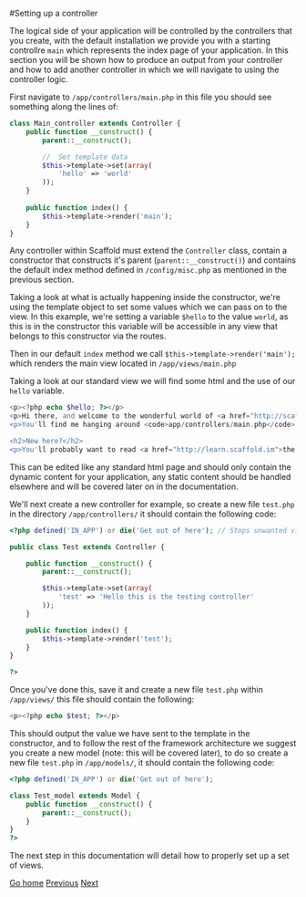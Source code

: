 #Setting up a controller

The logical side of your application will be controlled by the controllers that you create, with the default installation we provide you with a starting controllre ```main``` which represents the index page of your application. In this section you will be shown how to produce an output from your controller and how to add another controller in which we will navigate to using the controller logic.

First navigate to ```/app/controllers/main.php``` in this file you should see something along the lines of:

```php
class Main_controller extends Controller {
	public function __construct() {
		parent::__construct();

		//  Set template data
		$this->template->set(array(
			'hello' => 'world'
		));
	}
	
	public function index() {
		$this->template->render('main');
	}
}
```

Any controller within Scaffold must extend the ```Controller``` class, contain a constructor that constructs it's parent (```parent::__construct()```) and contains the default index method defined in ```/config/misc.php``` as mentioned in the previous section.

Taking a look at what is actually happening inside the constructor, we're using the template object to set some values which we can pass on to the view. In this example, we're setting a variable ```$hello``` to the value ```world```, as this is in the constructor this variable will be accessible in any view that belongs to this constructor via the routes.

Then in our default ```index``` method we call ```$this->template->render('main');``` which renders the main view located in ```/app/views/main.php```

Taking a look at our standard view we will find some html and the use of our ```hello``` variable.

```php
<p><?php echo $hello; ?></p>
<p>Hi there, and welcome to the wonderful world of <a href="http://scaffold.im">Scaffold</a>! What you&rsquo;re looking at (that's me) is the default controller.</p>
<p>You'll find me hanging around <code>app/controllers/main.php</code>, and the view (that's the fancy HTML outputting bit) is in <code>app/views/main.php</code>.</p>

<h2>New here?</h2>
<p>You'll probably want to read <a href="http://learn.scaffold.im">the documentation</a> through first. Although Scaffold's pretty easy to pick up, looking at a codebase can be pretty overwhelming the first time. You'll also want to know Scaffold's hidden tips and tricks as well, no doubt.</p>
```

This can be edited like any standard html page and should only contain the dynamic content for your application, any static content should be handled elsewhere and will be covered later on in the documentation.

We'll next create a new controller for example, so create a new file ```test.php``` in the directory ```/app/controllers/``` it should contain the following code:

```php
<?php defined('IN_APP') or die('Get out of here'); // Stops unwanted visits

public class Test extends Controller {

	public function __construct() {
		parent::__construct();

		$this->template->set(array(
			'test' => 'Hello this is the testing controller'
		));
	}

	public function index() {
		$this->template->render('test');
	}
}

?>
```

Once you've done this, save it and create a new file ```test.php``` within ```/app/views/``` this file should contain the following:

```php
<p><?php echo $test; ?></p>
```

This should output the value we have sent to the template in the constructor, and to follow the rest of the framework architecture we suggest you create a new model (note: this will be covered later), to do so create a new file ```test.php``` in ```/app/models/```, it should contain the following code:

```php
<?php defined('IN_APP') or die('Get out of here');

class Test_model extends Model {
	public function __construct() {
		parent::__construct();
	}
}
?>
```
The next step in this documentation will detail how to properly set up a set of views.

[Go home](../README.md)
[Previous](setting-up-routes.md)
[Next](setting-up-a-view.md)